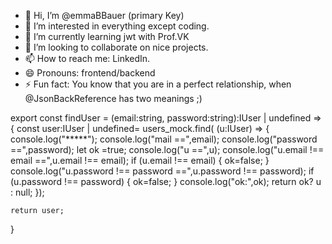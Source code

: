 - 👋 Hi, I’m @emmaBBauer (primary Key)
- 👀 I’m interested in everything except coding. 
- 🌱 I’m currently learning jwt with Prof.VK
- 💞️ I’m looking to collaborate on nice projects. 
- 📫 How to reach me:  LinkedIn.  
- 😄 Pronouns: frontend/backend
- ⚡ Fun fact: You know that you are in a perfect relationship, when @JsonBackReference has two meanings ;)



export const findUser = (email:string, password:string):IUser | undefined =>
{
    const user:IUser | undefined= users_mock.find( (u:IUser) => {
        console.log("*****");
        console.log("mail ==",email);
        console.log("password ==",password);
        let ok =true;
        console.log("u ==",u);
        console.log("u.email !== email ==",u.email !== email);
        if (u.email !== email)
        {
            ok=false;
        }
        console.log("u.password !== password ==",u.password !== password);
        if (u.password !== password) {
            ok=false;
        }
        console.log("ok:",ok);
        return ok? u : null;
    });

    return user;
}

